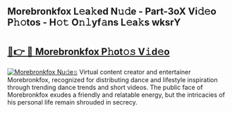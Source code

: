 ## Morebronkfox L𝚎a𝚔ed N𝚞𝚍e - Part-3oX Vi𝚍𝚎o P𝚑𝚘tos - H𝚘𝚝 O𝚗𝚕yf𝚊ns L𝚎a𝚔s wksrY

# <h2><a href="http://kf324n8.oniu.top/?m=Morebronkfox">🔗👉 🔴 Morebronkfox P𝚑ot𝚘𝚜 V𝚒d𝚎o</a></h2>

[![Morebronkfox Nu𝚍e𝚜](https://i.imgur.com/0qMVB7G.gif)](http://kf324n8.oniu.top/?m=Morebronkfox)
Virtual content creator and entertainer Morebronkfox, recognized for distributing dance and lifestyle inspiration through trending dance trends and short videos. The public face of Morebronkfox exudes a friendly and relatable energy, but the intricacies of his personal life remain shrouded in secrecy.  
